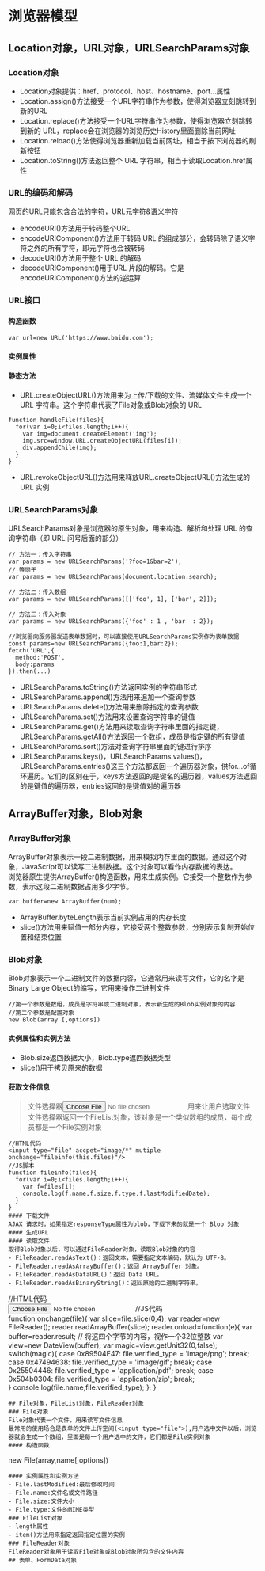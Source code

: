 # 浏览器模型  
## Location对象，URL对象，URLSearchParams对象  
### Location对象  
- Location对象提供：href、protocol、host、hostname、port...属性  
- Location.assign()方法接受一个URL字符串作为参数，使得浏览器立刻跳转到新的URL  
- Location.replace()方法接受一个URL字符串作为参数，使得浏览器立刻跳转到新的 URL，replace会在浏览器的浏览历史History里面删除当前网址   
- Location.reload()方法使得浏览器重新加载当前网址，相当于按下浏览器的刷新按钮  
- Location.toString()方法返回整个 URL 字符串，相当于读取Location.href属性  
### URL的编码和解码  
网页的URL只能包含合法的字符，URL元字符&语义字符  
- encodeURI()方法用于转码整个URL  
- encodeURIComponent()方法用于转码 URL 的组成部分，会转码除了语义字符之外的所有字符，即元字符也会被转码  
- decodeURI()方法用于整个 URL 的解码  
- decodeURIComponent()用于URL 片段的解码。它是encodeURIComponent()方法的逆运算  
### URL接口  
#### 构造函数
```
var url=new URL('https://www.baidu.com');
```
#### 实例属性  
#### 静态方法  
- URL.createObjectURL()方法用来为上传/下载的文件、流媒体文件生成一个 URL 字符串。这个字符串代表了File对象或Blob对象的 URL  
```
function handleFile(files){
  for(var i=0;i<files.length;i++){
    var img=document.createElement('img');
    img.src=window.URL.createObjectURL(files[i]);
    div.appendChile(img);
  }
}
```
- URL.revokeObjectURL()方法用来释放URL.createObjectURL()方法生成的 URL 实例  
### URLSearchParams对象  
URLSearchParams对象是浏览器的原生对象，用来构造、解析和处理 URL 的查询字符串（即 URL 问号后面的部分）  
```
// 方法一：传入字符串
var params = new URLSearchParams('?foo=1&bar=2');
// 等同于
var params = new URLSearchParams(document.location.search);

// 方法二：传入数组
var params = new URLSearchParams([['foo', 1], ['bar', 2]]);

// 方法三：传入对象
var params = new URLSearchParams({'foo' : 1 , 'bar' : 2});
```
```
//浏览器向服务器发送表单数据时，可以直接使用URLSearchParams实例作为表单数据  
const params=new URLSearchParams({foo:1,bar:2});
fetch('URL',{
  method:'POST',
  body:params
}).then(...)
```
- URLSearchParams.toString()方法返回实例的字符串形式  
- URLSearchParams.append()方法用来追加一个查询参数  
- URLSearchParams.delete()方法用来删除指定的查询参数  
- URLSearchParams.set()方法用来设置查询字符串的键值  
- URLSearchParams.get()方法用来读取查询字符串里面的指定键，URLSearchParams.getAll()方法返回一个数组，成员是指定键的所有键值  
- URLSearchParams.sort()方法对查询字符串里面的键进行排序  
- URLSearchParams.keys()，URLSearchParams.values()，URLSearchParams.entries()这三个方法都返回一个遍历器对象，供for...of循环遍历。它们的区别在于，keys方法返回的是键名的遍历器，values方法返回的是键值的遍历器，entries返回的是键值对的遍历器  
## ArrayBuffer对象，Blob对象  
### ArrayBuffer对象  
ArrayBuffer对象表示一段二进制数据，用来模拟内存里面的数据。通过这个对象，JavaScript可以读写二进制数据。这个对象可以看作内存数据的表达。  
浏览器原生提供ArrayBuffer()构造函数，用来生成实例。它接受一个整数作为参数，表示这段二进制数据占用多少字节。   
```
var buffer=new ArrayBuffer(num);
```
- ArrayBuffer.byteLength表示当前实例占用的内存长度  
- slice()方法用来赋值一部分内存，它接受两个整数参数，分别表示复制开始位置和结束位置  
### Blob对象  
Blob对象表示一个二进制文件的数据内容，它通常用来读写文件，它的名字是Binary Large Object的缩写，它用来操作二进制文件  
```
//第一个参数是数组，成员是字符串或二进制对象，表示新生成的Blob实例对象的内容
//第二个参数是配置对象 
new Blob(array [,options])
```
#### 实例属性和实例方法  
- Blob.size返回数据大小，Blob.type返回数据类型  
- slice()用于拷贝原来的数据  
#### 获取文件信息  
> 文件选择器<input type="file">用来让用户选取文件  
文件选择器返回一个FileList对象，该对象是一个类似数组的成员，每个成员都是一个File实例对象  
```
//HTML代码
<input type="file" accpet="image/*" mutiple onchange="fileinfo(this.files)"/>  
//JS脚本  
function fileinfo(files){
  for(var i=0;i<files.length;i++){
    var f=files[i];
    console.log(f.name,f.size,f.type,f.lastModifiedDate);
  }
}
#### 下载文件  
AJAX 请求时，如果指定responseType属性为blob，下载下来的就是一个 Blob 对象  
#### 生成URL  
#### 读取文件  
取得Blob对象以后，可以通过FileReader对象，读取Blob对象的内容  
- FileReader.readAsText()：返回文本，需要指定文本编码，默认为 UTF-8。  
- FileReader.readAsArrayBuffer()：返回 ArrayBuffer 对象。  
- FileReader.readAsDataURL()：返回 Data URL。  
- FileReader.readAsBinaryString()：返回原始的二进制字符串。  
```
//HTML代码  
<input type="file" onchange="typefile(this.file[0])"></input>
//JS代码  
function onchange(file){
  var slice=file.slice(0,4);
  var reader=new FileReader();
  reader.readArrayBuffer(slice);
  reader.onload=function(e){
    var buffer=reader.result;
    // 将这四个字节的内容，视作一个32位整数
    var view=new DateView(buffer);
    var magic=view.getUnit32(0,false);
    switch(magic){
      case 0x89504E47: file.verified_type = 'image/png'; break;
      case 0x47494638: file.verified_type = 'image/gif'; break;
      case 0x25504446: file.verified_type = 'application/pdf'; break;
      case 0x504b0304: file.verified_type = 'application/zip'; break;    
    }
    console.log(file.name,file.verified_type);
  };
}
```
## File对象，FileList对象，FileReader对象  
### File对象
File对象代表一个文件，用来读写文件信息  
最常用的使用场合是表单的文件上传空间(<input type="file">),用户选中文件以后，浏览器就会生成一个数组，里面是每一个用户选中的文件，它们都是File实例对象  
#### 构造函数  
```
new File(array,name[,options])
```
#### 实例属性和实例方法  
- File.lastModified:最后修改时间  
- File.name:文件名或文件路径  
- File.size:文件大小  
- File.type:文件的MIME类型  
### FileList对象  
- length属性
- item()方法用来指定返回指定位置的实例  
### FileReader对象  
FileReader对象用于读取File对象或Blob对象所包含的文件内容  
## 表单、FormData对象  





